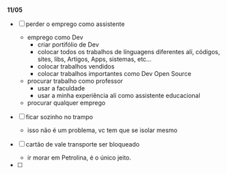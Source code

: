 **11/05**
 - [ ] perder o emprego como assistente 
	 - emprego como Dev
		 - criar portifólio de Dev 
		 - colocar todos os trabalhos de línguagens diferentes alí, códigos, sites, libs, Artigos, Apps, sistemas, etc...
		 - colocar trabalhos vendidos 
		 - colocar trabalhos importantes como Dev Open Source
	 - procurar trabalho como professor
		 - usar a faculdade
		 - usar a minha experiência alí como assistente educacional
	 - procurar qualquer emprego
	
- [ ] ficar sozinho no trampo
	- isso não é um problema, vc tem que se isolar mesmo
	
- [ ] cartão de vale transporte ser bloqueado
	- ir morar em Petrolina, é o único jeito.
	
- [ ] 